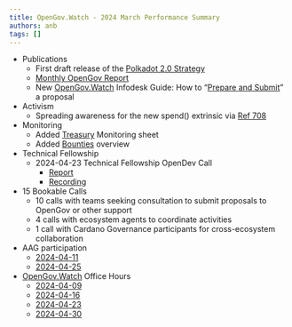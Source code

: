```yaml
---
title: OpenGov.Watch - 2024 March Performance Summary
authors: anb
tags: []
---
```


- Publications
    - First draft release of the [Polkadot 2.0 Strategy](https://forum.polkadot.network/t/a-semi-coherent-ecosystem-development-strategy-for-polkadot/7662)
    - [Monthly OpenGov Report](https://www.opengov.watch/reports/2024-04-governance-report)
    - New [OpenGov.Watch](http://OpenGov.Watch) Infodesk Guide: How to “[Prepare and Submit](https://www.opengov.watch/guides/proposals_prepare_submit)” a proposal
- Activism
    - Spreading awareness for the new spend() extrinsic via [Ref 708](https://polkadot.subsquare.io/referenda/708)
- Monitoring
    - Added [Treasury](https://docs.google.com/spreadsheets/d/1itB8Mj1zDoE1-94QZfKi_yPUnHqxyXOO-aOfA9tFeII/edit#gid=386637000) Monitoring sheet
    - Added [Bounties](https://docs.google.com/spreadsheets/d/1itB8Mj1zDoE1-94QZfKi_yPUnHqxyXOO-aOfA9tFeII/edit#gid=1976913229) overview
- Technical Fellowship
    - 2024-04-23 Technical Fellowship OpenDev Call
        - [Report](https://forum.polkadot.network/t/2024-04-23-technical-fellowship-opendev-call/7592)
        - [Recording](https://www.youtube.com/watch?v=n6U-UbX546E)
- 15 Bookable Calls
    - 10 calls with teams seeking consultation to submit proposals to OpenGov or other support
    - 4 calls with ecosystem agents to coordinate activities
    - 1 call with Cardano Governance participants for cross-ecosystem collaboration
- AAG participation
    - [2024-04-11](https://www.youtube.com/watch?v=KlHH7Dskrg4)
    - [2024-04-25](https://www.youtube.com/watch?v=zWu7ZBDzl_Q)
- [OpenGov.Watch](http://OpenGov.Watch) Office Hours
    - [2024-04-09](https://twitter.com/i/spaces/1BRJjPLbqLZKw)
    - [2024-04-16](https://twitter.com/i/spaces/1jMJgmqnEWPKL)
    - [2024-04-23](https://twitter.com/i/spaces/1mrxmynWmOWxy)
    - [2024-04-30](https://twitter.com/i/spaces/1LyxBnyEXVExN/peek)